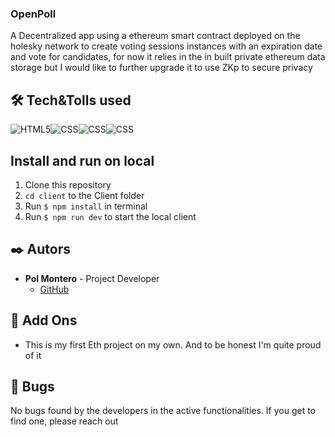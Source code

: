 ### OpenPoll

A Decentralized app using a ethereum smart contract deployed on the holesky network to create voting sessions instances with an expiration date and vote for candidates, for now it relies in the in built private ethereum data storage but I would like to further upgrade it to use ZKp to secure privacy

## 🛠️ Tech&Tolls used 

<img src="https://img.shields.io/badge/React-20232A?style=for-the-badge&logo=react&logoColor=61DAFB" alt="HTML5" /><img src="https://img.shields.io/badge/TypeScript-007ACC?style=for-the-badge&logo=typescript&logoColor=white" alt="CSS" /><img src="https://img.shields.io/badge/Tailwind%20CSS-%2338B2AC.svg?style=for-the-badge&logo=tailwind-css&logoColor=white" alt="CSS" /><img src="https://img.shields.io/badge/Ethers-3C3C3D?style=for-the-badge&logo=Ethereum&logoColor=white" alt="CSS" />

## Install and run on local
1.  Clone this repository
2.  `cd client` to the Client folder
3.  Run ` $ npm install ` in terminal
4.  Run ` $ npm run dev ` to start the local client

## ✒️ Autors

- **Pol Montero** - Project Developer
  - [GitHub](https://github.com/hypoldev) 


## 📄 Add Ons 

- This is my first Eth project on my own. And to be honest I'm quite proud of it 

## 🐛 Bugs  

No bugs found by the developers in the active functionalities. If you get to find one, please reach out

